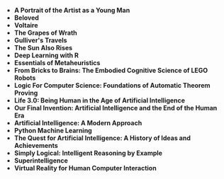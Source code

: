 <ul>
 <li><b><a target="_blank" href="https://github.com/manjunath5496/The-Greatest-Books-1-to-50/blob/master/gbb(1).pdf" style="text-decoration:none;">A Portrait of the Artist as a Young Man</a></b></li>
  
<li><b><a target="_blank" href="https://github.com/manjunath5496/The-Greatest-Books-1-to-50/blob/master/gbb(2).pdf" style="text-decoration:none;">Beloved</a></b></li>

<li><b><a target="_blank" href="https://github.com/manjunath5496/The-Greatest-Books-1-to-50/blob/master/gbb(3).pdf" style="text-decoration:none;">Voltaire</a></b></li>
  
<li><b><a target="_blank" href="https://github.com/manjunath5496/The-Greatest-Books-1-to-50/blob/master/gbb(4).pdf" style="text-decoration:none;"> The Grapes of Wrath</a></b></li>
                               
  <li><b><a target="_blank" href="https://github.com/manjunath5496/The-Greatest-Books-1-to-50/blob/master/gbb(5).pdf" style="text-decoration:none;"> Gulliver's Travels </a></b></li>   

<li><b><a target="_blank" href="https://github.com/manjunath5496/The-Greatest-Books-1-to-50/blob/master/gbb(6).pdf" style="text-decoration:none;">The Sun Also Rises</a></b></li>
  
<li><b><a target="_blank" href="https://github.com/manjunath5496/The-Greatest-Books-1-to-50/blob/master/gbb(7).pdf" style="text-decoration:none;">Deep Learning with R</a></b></li>

<li><b><a target="_blank" href="https://github.com/manjunath5496/The-Greatest-Books-1-to-50/blob/master/gbb(8).pdf" style="text-decoration:none;">Essentials of Metaheuristics</a></b></li>
  
<li><b><a target="_blank" href="https://github.com/manjunath5496/The-Greatest-Books-1-to-50/blob/master/gbb(9).pdf" style="text-decoration:none;"> From Bricks to Brains: The Embodied Cognitive Science of LEGO Robots </a></b></li>
                               
<li><b><a target="_blank" href="https://github.com/manjunath5496/The-Greatest-Books-1-to-50/blob/master/gbb(10).pdf" style="text-decoration:none;">Logic For Computer Science: Foundations of Automatic Theorem Proving </a></b></li>
  
<li><b><a target="_blank" href="https://github.com/manjunath5496/The-Greatest-Books-1-to-50/blob/master/gbb(11).pdf" style="text-decoration:none;">Life 3.0: Being Human in the Age of Artificial Intelligence </a></b></li>
                               
  <li><b><a target="_blank" href="https://github.com/manjunath5496/The-Greatest-Books-1-to-50/blob/master/gbb(12).pdf" style="text-decoration:none;"> Our Final Invention: Artificial Intelligence and the End of the Human Era</a></b></li>   

<li><b><a target="_blank" href="https://github.com/manjunath5496/The-Greatest-Books-1-to-50/blob/master/gbb(13).rar" style="text-decoration:none;">Artificial Intelligence: A Modern Approach </a></b></li>
  
<li><b><a target="_blank" href="https://github.com/manjunath5496/The-Greatest-Books-1-to-50/blob/master/gbb(14).rar" style="text-decoration:none;">Python Machine Learning</a></b></li>

<li><b><a target="_blank" href="https://github.com/manjunath5496/The-Greatest-Books-1-to-50/blob/master/gbb(15).pdf" style="text-decoration:none;">The Quest for Artificial Intelligence: A History of Ideas and Achievements</a></b></li>
  
<li><b><a target="_blank" href="https://github.com/manjunath5496/The-Greatest-Books-1-to-50/blob/master/gbb(16).pdf" style="text-decoration:none;"> Simply Logical: Intelligent Reasoning by Example</a></b></li>

   <li><b><a target="_blank" href="https://github.com/manjunath5496/The-Greatest-Books-1-to-50/blob/master/gbb(17).pdf" style="text-decoration:none;"> Superintelligence</a></b></li>   

<li><b><a target="_blank" href="https://github.com/manjunath5496/The-Greatest-Books-1-to-50/blob/master/gbb(18).pdf" style="text-decoration:none;">Virtual Reality for Human Computer Interaction</a></b></li>
  

</ul>
